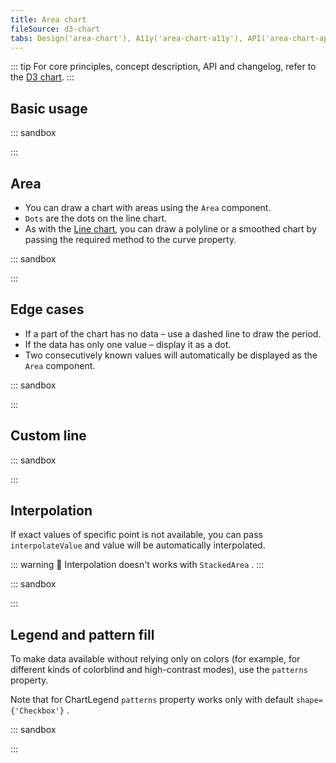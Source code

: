 ```yaml
---
title: Area chart
fileSource: d3-chart
tabs: Design('area-chart'), A11y('area-chart-a11y'), API('area-chart-api'), Examples('area-chart-d3-code'), Changelog('d3-chart-changelog')
---
```


::: tip
For core principles, concept description, API and changelog, refer to the [D3 chart](/data-display/d3-chart/d3-chart).
:::

## Basic usage

::: sandbox

<script lang="tsx">
  export Demo from './examples/basic-usage.tsx'; 
</script>

:::

## Area

* You can draw a chart with areas using the `Area` component.
* `Dots` are the dots on the line chart.
* As with the [Line chart](/data-display/line-chart/line-chart-d3-code), you can draw a polyline or a smoothed chart by passing the required method to the curve property.

::: sandbox

<script lang="tsx">
  export Demo from './examples/area.tsx'; 
</script>

:::

## Edge cases

* If a part of the chart has no data – use a dashed line to draw the period.
* If the data has only one value – display it as a dot.
* Two consecutively known values will automatically be displayed as the `Area` component.

::: sandbox

<script lang="tsx">
  export Demo from './examples/edge-cases.tsx'; 
</script>

:::

## Custom line

::: sandbox

<script lang="tsx">
  export Demo from './examples/custom-line.tsx'; 
</script>

:::

## Interpolation

If exact values of specific point is not available, you can pass `interpolateValue` and value will be automatically interpolated.

::: warning
:rotating_light: Interpolation doesn't works with `StackedArea` .
:::

::: sandbox

<script lang="tsx">
  export Demo from './examples/interpolation.tsx'; 
</script>

:::

## Legend and pattern fill

To make data available without relying only on colors (for example, for different kinds of colorblind and high-contrast modes), use the `patterns` property.

Note that for ChartLegend `patterns` property works only with default `shape={'Checkbox'}` .

::: sandbox

<script lang="tsx">
  export Demo from './examples/legend-and-pattern-fill.tsx'; 
</script>

:::
